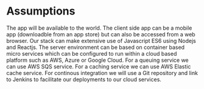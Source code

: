 # Assumptions

The app will be available to the world.
The client side app can be a mobile app (downloadble from an app store) but can also be accessed from a web browser.
Our stack can make extensive use of Javascript ES6 using Nodejs and Reactjs.
The server environment can be based on container based micro services which can be configured to run within a cloud based platform such as AWS, Azure or Google Cloud.
For a queuing service we can use AWS SQS service.
For a caching service we can use AWS Elastic cache service. 
For continous integration we will use a Git repository and link to Jenkins to facilitate our deployments to our cloud services.

